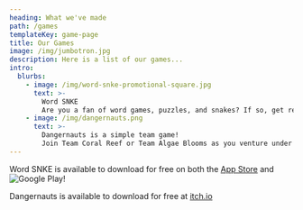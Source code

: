 ```yaml
---
heading: What we've made
path: /games
templateKey: game-page
title: Our Games
image: /img/jumbotron.jpg
description: Here is a list of our games...
intro:
  blurbs:
    - image: /img/word-snke-promotional-square.jpg
      text: >-
        Word SNKE
        Are you a fan of word games, puzzles, and snakes? If so, get ready to slither into Word SNKE, a word game that will wrap you up in fun for hours on end!
    - image: /img/dangernauts.png
      text: >-
        Dangernauts is a simple team game!
        Join Team Coral Reef or Team Algae Blooms as you venture under the sea. Maneuver your team's submarine and acquire the sea mine to destroy your enemy's base in a timed match. Enter the sub as one of four playable sailors; Sassy Scuba Guy, Wiggling Octopus, Merman of a different sort, and Mr. Shark.
---
```

Word SNKE is available to download for free on both the [App Store](https://apps.apple.com/us/app/word-snke/id1600602965) and ![Google Play](https://play.google.com/store/apps/details?id=com.LittleLeafInteractive.SubspaceHackers)!

Dangernauts is available to download for free at [itch.io](https://littleleafinteractive.itch.io/dangernauts)
